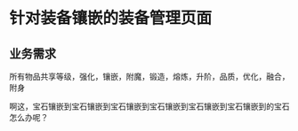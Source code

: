 # 针对装备镶嵌的装备管理页面

## 业务需求

所有物品共享等级，强化，镶嵌，附魔，锻造，熔炼，升阶，品质，优化，融合，附身

啊这，宝石镶嵌到宝石镶嵌到宝石镶嵌到宝石镶嵌到宝石镶嵌到宝石镶嵌到的宝石怎么办呢？
